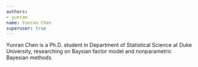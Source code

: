 ```yaml
---
authors:
- yunran
name: Yunran Chen
superuser: true
---
```


Yunran Chen is a Ph.D. student in Department of Statistical Science at Duke University, researching on Baysian factor model and nonparametric Bayesian methods.
